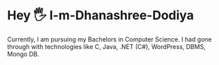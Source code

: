 # Hey 🖐️ I-m-Dhanashree-Dodiya
Currently, I am pursuing my Bachelors in Computer Science. I had gone through with technologies like C, Java, .NET (C#), WordPress, DBMS, Mongo DB.  
